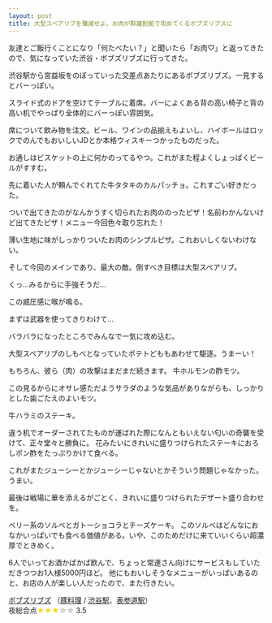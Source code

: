 ```yaml
---
layout: post
title: 大型スペアリブを殲滅せよ。お肉が群雄割拠で攻めてくるボブズリブスに
---
```


友達とご飯行くことになり「何たべたい？」と聞いたら「お肉♡」と返ってきたので、気になっていた渋谷・ボブズリブズに行ってきた。

渋谷駅から宮益坂をのぼっていった交差点あたりにあるボブズリブズ。一見するとバーっぽい。

スライド式のドアを空けてテーブルに着席。バーによくある背の高い椅子と背の高い机でやっぱり全体的にバーっぽい雰囲気。

席について飲み物を注文。ビール、ワインの品揃えもよいし、ハイボールはロックでのんでもおいしいJDとか本格ウィスキーつかったものだった。

お通しはビスケットの上に何かのってるやつ。これがまた程よくしょっぱくビールがすすむ。

先に着いた人が頼んでくれてた牛タタキのカルパッチョ。これすごい好きだった。

ついで出てきたのがなんかうすく切られたお肉ののったピザ！名前わかんないけど出てきたピザ！メニュー今回色々取り忘れた！

薄い生地に味がしっかりついたお肉のシンプルピザ。これおいしくないわけない。

そして今回のメインであり、最大の敵。倒すべき目標は大型スペアリブ。

くっ…みるからに手強そうだ…

この威圧感に喉が鳴る。

まずは武器を使ってきりわけて…

バラバラになったところでみんなで一気に攻め込む。

大型スペアリブのしもべとなっていたポテトどももあわせて駆逐。うまーい！


もちろん、彼ら（肉）の攻撃はまだまだ続きます。
牛ホルモンの酢モツ。

この見るからにオサレ感ただようサラダのような気品がありながらも、しっかりとした歯ごたえのよいモツ。

牛ハラミのステーキ。

違う机でオーダーされてたものが運ばれた際になんともいえない匂いの奇襲を受けて、正々堂々と勝負に。
花みたいにきれいに盛りつけられたステーキにおろしポン酢をたっぷりかけて食べる。

これがまたジューシーとかジューシーじゃないとかそういう問題じゃなかった。うまい。


最後は戦場に華を添えるがごとく、きれいに盛りつけられたデザート盛り合わせを。

ベリー系のソルベとガトーショコラとチーズケーキ。
このソルベはどんなにおなかいっぱいでも食べる価値がある。いや、このためだけに来ていいくらい超濃厚でときめく。


6人でいってお酒かぱかぱ飲んで、ちょっと常連さん向けにサービスもしていただきつつお1人様5000円ほど。
他にもおいしそうなメニューがいっぱいあるのと、お店の人が楽しい人だったので、また行きたい。

<p><a href="http://tabelog.com/tokyo/A1303/A130301/13121123/?tb_id=tabelog_fe63c444bdf2cf946a13a6c8490d52f912952b73">ボブズリブズ</a> （<a href="http://tabelog.com/rstLst/RC999908/">豚料理</a> / <a href="http://tabelog.com/tokyo/A1303/A130301/R4698/rstLst/">渋谷駅</a>、<a href="http://tabelog.com/tokyo/A1306/A130602/R2153/rstLst/">表参道駅</a>）
<br />夜総合点<span style="color: #FFD700;">★★★</span><span style="color: #A9A9A9;">☆☆</span> 3.5
</p>
